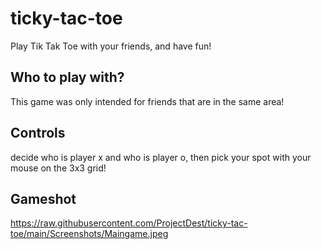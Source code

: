 # ticky-tac-toe
Play Tik Tak Toe with your friends, and have fun!

## Who to play with?
This game was only intended for friends that are in the same area!

## Controls
decide who is player x and who is player o, then pick your spot with your mouse on the 3x3 grid!

## Gameshot
https://raw.githubusercontent.com/ProjectDest/ticky-tac-toe/main/Screenshots/Maingame.jpeg
